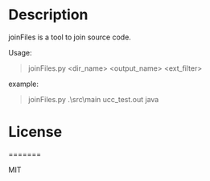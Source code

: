 # Description


joinFiles is a tool to join source code.

Usage:  
> joinFiles.py &lt;dir_name&gt; &lt;output_name&gt; &lt;ext_filter&gt;

example:   
>joinFiles.py .\src\main ucc_test.out java


# License
=======

MIT

